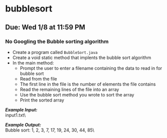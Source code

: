 # bubblesort

## Due: Wed 1/8 at 11:59 PM

### No Googling the Bubble sorting algorithm

- Create a program called `BubbleSort.java`
- Create a void static method that implents the bubble sort algorithm
- In the main method:
  - Prompt the user to enter a filename containing the data to read in for bubble sort
  - Read from the file
  - The first line in the file is the number of elements the file contains
  - Read the remaining lines of the file into an array
  - Use the bubble sort method you wrote to sort the array
  - Print the sorted array

***Example Input:***\
input1.txt\

***Example Output:***\
Bubble sort: 1, 2, 3, 7, 17, 19, 24, 30, 44, 85\